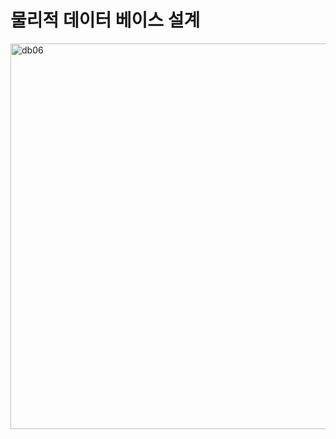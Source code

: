# 물리적 데이터 베이스 설계
<img width="617" alt="db06" src="https://github.com/EnjoyCSStudy/Database/assets/74900921/430a98be-deb0-4a40-b47e-ba8fbb393c39">
